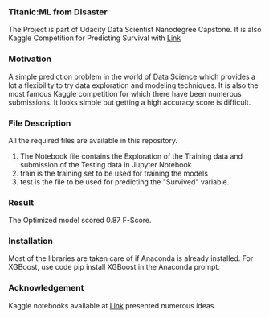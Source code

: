 ### Titanic:ML from Disaster
The Project is part of Udacity Data Scientist Nanodegree Capstone. It is also Kaggle Competition for Predicting Survival with 
[Link](https://www.kaggle.com/c/titanic)

### Motivation
A simple prediction problem in the world of Data Science which provides a lot a flexibility to try data exploration and modeling techniques. It is also the most famous Kaggle competition for which there have been numerous submissions. It looks simple but getting a high accuracy score is difficult.

### File Description
All the required files are available in this repository.

1. The Notebook file contains the Exploration of the Training data and submission of the Testing data in Jupyter Notebook
2. train is the training set to be used for training the models
3. test is the file to be used for predicting the "Survived" variable.

### Result
The Optimized model scored 0.87  F-Score.

### Installation
Most of the libraries are taken care of if Anaconda is already installed. For XGBoost, use code pip install XGBoost in the Anaconda prompt.

### Acknowledgement
Kaggle notebooks available at [Link](https://www.kaggle.com/c/titanic/notebooks) presented numerous ideas.


